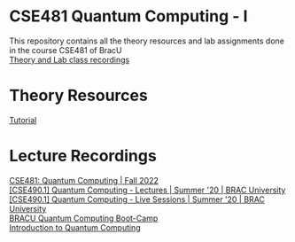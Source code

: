# CSE481 Quantum Computing - I
This repository contains all the theory resources and lab assignments done in the course CSE481 of BracU <br>
[Theory and Lab class recordings](https://youtube.com/playlist?list=PLtQXTSdoymQe7ou_ibB_YzUsmA3jJxSJ8&si=QXcZC2C85TFqp7ku)

# Theory Resources
[Tutorial](https://drive.google.com/drive/folders/1Jr4mvPfPdKNCZyWw6sjh12aJIunpE0_8?usp=sharing)

# Lecture Recordings
[CSE481: Quantum Computing | Fall 2022](https://youtube.com/playlist?list=PL-lCYwFS3hp2T0MAwY0MmQpWaQF0pmsJv&si=cOFEJzqMsv2vs-kU) <br>
[[CSE490.1] Quantum Computing - Lectures | Summer '20 | BRAC University](https://youtube.com/playlist?list=PLvj5w6iNZqVh1xEngYv-YRrV00O89HVrb&si=-PQbFe_YA5cn8Tm6) <br>
[[CSE490.1] Quantum Computing - Live Sessions | Summer '20 | BRAC University](https://youtube.com/playlist?list=PLvj5w6iNZqVjI42wggGqWM3qUqibQcbgn&si=IEsCXf1sI58iZ_AG) <br>
[BRACU Quantum Computing Boot-Camp](https://youtube.com/playlist?list=PLvj5w6iNZqVg_f6tGzuWkNj873pkHjrvK&si=kYR1Jtt0tgso-vsi) <br>
[Introduction to Quantum Computing](https://youtube.com/playlist?list=PLnK6MrIqGXsJfcBdppW3CKJ858zR8P4eP&si=miy3nBTYgDpyxonJ)



